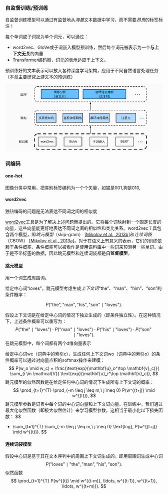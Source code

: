 ### 自监督训练/预训练

自监督训练模型可以通过有监督地从*海量*文本数据中学习，而不需要*昂贵*的标签标注！

每个单词或子词视为单个词元，可以通过：

- word2vec、GloVe或子词嵌入模型预训练，然后每个词元被表示为一个**与上下文无关**的向量
- Transformer编码器，词元的表示适应于上下文。

预训练好的文本表示可以放入各种深度学习架构，应用于不同自然语言处理任务（本章主要研究上游文本的预训练）

![image-20220705164126738](./imags/image-20220705164126738.png)

### 词编码

#### one-hot

图像分类中常用，把类别标签编码为一个个矢量，如猫是001,狗是010,

#### word2vec

独热编码的问题是无法表达不同词之间的相似度

[word2vec](https://code.google.com/archive/p/word2vec/)工具是为了解决上述问题而提出的。它将每个词映射到一个固定长度的向量，这些向量能更好地表达不同词之间的相似性和类比关系。word2vec工具包含两个模型，即*跳元模型*（skip-gram） [[Mikolov et al., 2013b\]](https://zh.d2l.ai/chapter_references/zreferences.html#mikolov-sutskever-chen-ea-2013)和*连续词袋*（CBOW） [[Mikolov et al., 2013a\]](https://zh.d2l.ai/chapter_references/zreferences.html#mikolov-chen-corrado-ea-2013)。对于在语义上有意义的表示，它们的训练依赖于条件概率，条件概率可以被看作是使用语料库中一些词来预测另一些单词。由于是不带标签的数据，因此跳元模型和连续词袋都是**自监督模型**。

#### 跳元模型

用一个词生成周围词。

给定中心词“loves”，跳元模型考虑生成*上下文词*“the”、“man”、“him”、“son”的条件概率：

$$P(\textrm{"the"},\textrm{"man"},\textrm{"his"},\textrm{"son"}\mid\textrm{"loves"}).$$

假设上下文词是在给定中心词的情况下独立生成的（即条件独立性）。在这种情况下，上述条件概率可以重写为：
$$
P(\textrm{"the"}\mid\textrm{"loves"})\cdot P(\textrm{"man"}\mid\textrm{"loves"})\cdot P(\textrm{"his"}\mid\textrm{"loves"})\cdot P(\textrm{"son"}\mid\textrm{"loves"}).
$$
在跳元模型中，每个词都有两个d维向量表示

给定中心词wc（词典中的索引c），生成任何上下文词wo（词典中的索引o）的条件概率可以通过对向量点积的softmax操作来建模：
$$
P(w_o \mid w_c) = \frac{\text{exp}(\mathbf{u}_o^\top \mathbf{v}_c)}{ \sum_{i \in \mathcal{V}} \text{exp}(\mathbf{u}_i^\top \mathbf{v}_c)},
$$
跳元模型的似然函数是在给定任何中心词的情况下生成所有上下文词的概率：
$$
\prod_{t=1}^{T} \prod_{-m \leq j \leq m,\ j \neq 0} P(w^{(t+j)} \mid w^{(t)}),
$$
跳元模型参数是词表中每个词的中心词向量和上下文词向量。在训练中，我们通过最大化似然函数（即极大似然估计）来学习模型参数。这相当于最小化以下损失函数：
$$
- \sum_{t=1}^{T} \sum_{-m \leq j \leq m,\ j \neq 0} \text{log}\, P(w^{(t+j)} \mid w^{(t)}).
$$

#### 连续词袋模型

假设中心词是基于其在文本序列中的周围上下文词生成的。即用周围词生成中心词
$$
P(\textrm{"loves"}\mid\textrm{"the"},\textrm{"man"},\textrm{"his"},\textrm{"son"}).
$$
似然函数
$$
\prod_{t=1}^{T}  P(w^{(t)} \mid  w^{(t-m)}, \ldots, w^{(t-1)}, w^{(t+1)}, \ldots, w^{(t+m)}).
$$
